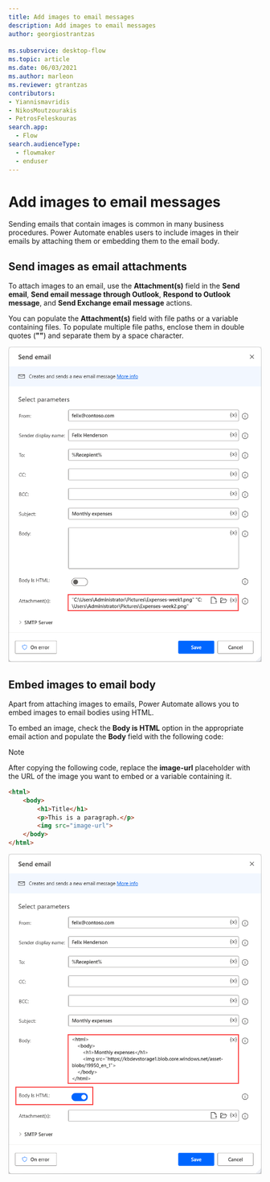 ```yaml
---
title: Add images to email messages
description: Add images to email messages
author: georgiostrantzas

ms.subservice: desktop-flow
ms.topic: article
ms.date: 06/03/2021
ms.author: marleon
ms.reviewer: gtrantzas
contributors:
- Yiannismavridis
- NikosMoutzourakis
- PetrosFeleskouras
search.app: 
  - Flow
search.audienceType: 
  - flowmaker
  - enduser
---
```


# Add images to email messages

Sending emails that contain images is common in many business procedures. Power Automate enables users to include images in their emails by attaching them or embedding them to the email body.

## Send images as email attachments

To attach images to an email, use the **Attachment(s)** field in the **Send email**, **Send email message through Outlook**, **Respond to Outlook message**, and **Send Exchange email message** actions.

You can populate the **Attachment(s)** field with file paths or a variable containing files. To populate multiple file paths, enclose them in double quotes (**""**) and separate them by a space character.

![Screenshot of two example paths in the Attachment(s) field of the Send email action.](media/add-images-email-messages/attach-images-email.png)

## Embed images to email body

Apart from attaching images to emails, Power Automate allows you to embed images to email bodies using HTML.

To embed an image, check the **Body is HTML** option in the appropriate email action and populate the **Body** field with the following code:

> [!NOTE]
> After copying the following code, replace the **image-url** placeholder with the URL of the image you want to embed or a variable containing it.

``` HTML
<html>
    <body>
        <h1>Title</h1>
        <p>This is a paragraph.</p>
        <img src="image-url">
    </body>
</html>
 ```

 ![Screenshot of the populated HTML code in the Send email action.](media/add-images-email-messages/emded-images-email.png)